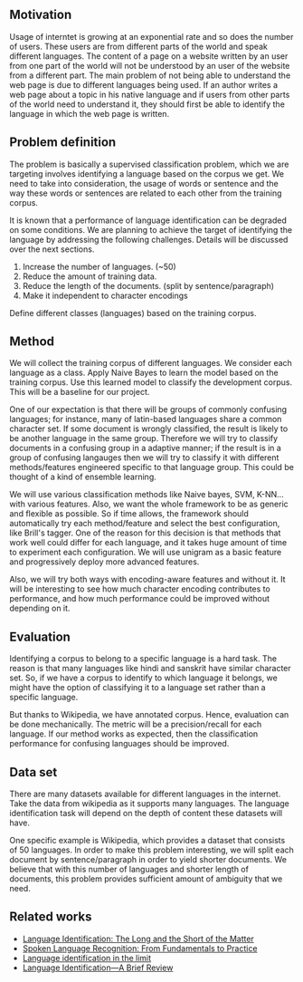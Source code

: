 ## Motivation 
  
Usage of interntet is growing at an exponential rate and so does the number of users. These users are from different parts of the world and speak different languages. The content of a page on a website written by an user from one part of the world will not be understood by an user of the website from a different part. The main problem of not being able to understand the web page is due to different languages being used. If an author writes a web page about a topic in his native language and if users from other parts of the world need to understand it, they should first be able to identify the language in which the web page is written.

## Problem definition

The problem is basically a supervised classification problem, which we are targeting involves identifying a language based on the corpus we get. We need to take into consideration, the usage of words or sentence and the way these words or sentences are related to each other from the training corpus.

It is known that a performance of language identification can be degraded on some conditions. We are planning to achieve the target of identifying the language by addressing the following challenges. Details will be discussed over the next sections.

1. Increase the number of languages. (~50)
1. Reduce the amount of training data.
1. Reduce the length of the documents. (split by sentence/paragraph)
1. Make it independent to character encodings

Define different classes (languages) based on the training corpus.

## Method
We will collect the training corpus of different languages. We consider each language as a class. Apply Naive Bayes to learn the model based on the training corpus. Use this learned model to classify the development corpus. This will be a baseline for our project.

One of our expectation is that there will be groups of commonly confusing languages; for instance, many of latin-based languages share a common character set. If some document is wrongly classified, the result is likely to be another language in the same group. Therefore we will try to classify documents in a confusing group in a adaptive manner; if the result is in a group of confusing langauges then we will try to classify it with different methods/features engineered specific to that language group. This could be thought of a kind of ensemble learning.

We will use various classification methods like Naive bayes, SVM, K-NN... with various features. Also, we want the whole framework to be as generic and flexible as possible. So if time allows, the framework should automatically try each method/feature and select the best configuration, like Brill's tagger. One of the reason for this decision is that methods that work well could differ for each language, and it takes huge amount of time to experiment each configuration. We will use unigram as a basic feature and progressively deploy more advanced features. 

Also, we will try both ways with encoding-aware features and without it. It will be interesting to see how much character encoding contributes to performance, and how much performance could be improved without depending on it.

## Evaluation
Identifying a corpus to belong to a specific language is a hard task. The reason is that many languages like hindi and sanskrit have similar character set. So, if we have a corpus to identify to which language it belongs, we might have the option of classifying it to a language set rather than a specific language.

But thanks to Wikipedia, we have annotated corpus. Hence, evaluation can be done mechanically. The metric will be a precision/recall for each language. If our method works as expected, then the classification performance for confusing languages should be improved.
  
## Data set
There are many datasets available for different languages in the internet. Take the data from wikipedia as it supports many languages. The language identification task will depend on the depth of content these datasets will have.

One specific example is Wikipedia, which provides a dataset that consists of 50 languages. In order to make this problem interesting, we will split each document by sentence/paragraph in order to yield shorter documents. We believe that with this number of languages and shorter length of documents, this problem provides sufficient amount of ambiguity that we need.

## Related works
  * [Language Identification: The Long and the Short of the Matter](http://www.aclweb.org/anthology/N10-1027)
  * [Spoken Language Recognition: From Fundamentals to Practice](http://ieeexplore.ieee.org/stamp/stamp.jsp?arnumber=6451097)
  * [Language identification in the limit](http://www.sciencedirect.com/science/article/pii/S0019995867911655)
  * [Language Identification—A Brief Review](http://www.springer.com/cda/content/document/cda_downloaddocument/9783319177243-c2.pdf?SGWID=0-0-45-1503095-p177335300)
